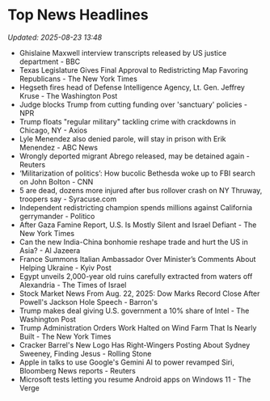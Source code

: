 # Top News Headlines

_Updated: 2025-08-23 13:48_

- Ghislaine Maxwell interview transcripts released by US justice department - BBC
- Texas Legislature Gives Final Approval to Redistricting Map Favoring Republicans - The New York Times
- Hegseth fires head of Defense Intelligence Agency, Lt. Gen. Jeffrey Kruse - The Washington Post
- Judge blocks Trump from cutting funding over 'sanctuary' policies - NPR
- Trump floats "regular military" tackling crime with crackdowns in Chicago, NY - Axios
- Lyle Menendez also denied parole, will stay in prison with Erik Menendez - ABC News
- Wrongly deported migrant Abrego released, may be detained again - Reuters
- ‘Militarization of politics’: How bucolic Bethesda woke up to FBI search on John Bolton - CNN
- 5 are dead, dozens more injured after bus rollover crash on NY Thruway, troopers say - Syracuse.com
- Independent redistricting champion spends millions against California gerrymander - Politico
- After Gaza Famine Report, U.S. Is Mostly Silent and Israel Defiant - The New York Times
- Can the new India-China bonhomie reshape trade and hurt the US in Asia? - Al Jazeera
- France Summons Italian Ambassador Over Minister’s Comments About Helping Ukraine - Kyiv Post
- Egypt unveils 2,000-year old ruins carefully extracted from waters off Alexandria - The Times of Israel
- Stock Market News From Aug. 22, 2025: Dow Marks Record Close After Powell's Jackson Hole Speech - Barron's
- Trump makes deal giving U.S. government a 10% share of Intel - The Washington Post
- Trump Administration Orders Work Halted on Wind Farm That Is Nearly Built - The New York Times
- Cracker Barrel's New Logo Has Right-Wingers Posting About Sydney Sweeney, Finding Jesus - Rolling Stone
- Apple in talks to use Google's Gemini AI to power revamped Siri, Bloomberg News reports - Reuters
- Microsoft tests letting you resume Android apps on Windows 11 - The Verge